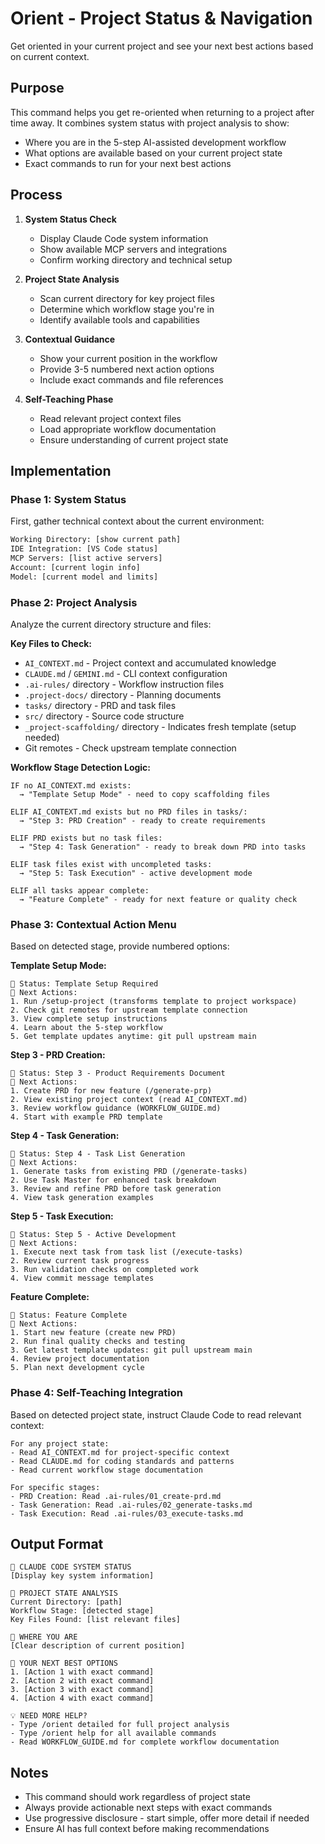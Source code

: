 # Orient - Project Status & Navigation

Get oriented in your current project and see your next best actions based on current context.

## Purpose

This command helps you get re-oriented when returning to a project after time away. It combines system status with project analysis to show:
- Where you are in the 5-step AI-assisted development workflow
- What options are available based on your current project state  
- Exact commands to run for your next best actions

## Process

1. **System Status Check**
   - Display Claude Code system information
   - Show available MCP servers and integrations
   - Confirm working directory and technical setup

2. **Project State Analysis**
   - Scan current directory for key project files
   - Determine which workflow stage you're in
   - Identify available tools and capabilities

3. **Contextual Guidance**
   - Show your current position in the workflow
   - Provide 3-5 numbered next action options
   - Include exact commands and file references

4. **Self-Teaching Phase**
   - Read relevant project context files
   - Load appropriate workflow documentation
   - Ensure understanding of current project state

## Implementation

### Phase 1: System Status
First, gather technical context about the current environment:

```bash
Working Directory: [show current path]
IDE Integration: [VS Code status] 
MCP Servers: [list active servers]
Account: [current login info]
Model: [current model and limits]
```

### Phase 2: Project Analysis
Analyze the current directory structure and files:

**Key Files to Check:**
- `AI_CONTEXT.md` - Project context and accumulated knowledge
- `CLAUDE.md` / `GEMINI.md` - CLI context configuration  
- `.ai-rules/` directory - Workflow instruction files
- `.project-docs/` directory - Planning documents
- `tasks/` directory - PRD and task files
- `src/` directory - Source code structure
- `_project-scaffolding/` directory - Indicates fresh template (setup needed)
- Git remotes - Check upstream template connection

**Workflow Stage Detection Logic:**
```
IF no AI_CONTEXT.md exists:
  → "Template Setup Mode" - need to copy scaffolding files

ELIF AI_CONTEXT.md exists but no PRD files in tasks/:
  → "Step 3: PRD Creation" - ready to create requirements

ELIF PRD exists but no task files:
  → "Step 4: Task Generation" - ready to break down PRD into tasks

ELIF task files exist with uncompleted tasks:
  → "Step 5: Task Execution" - active development mode

ELIF all tasks appear complete:
  → "Feature Complete" - ready for next feature or quality check
```

### Phase 3: Contextual Action Menu

Based on detected stage, provide numbered options:

**Template Setup Mode:**
```
📍 Status: Template Setup Required
🎯 Next Actions:
1. Run /setup-project (transforms template to project workspace)
2. Check git remotes for upstream template connection
3. View complete setup instructions
4. Learn about the 5-step workflow
5. Get template updates anytime: git pull upstream main
```

**Step 3 - PRD Creation:**
```
📍 Status: Step 3 - Product Requirements Document
🎯 Next Actions:
1. Create PRD for new feature (/generate-prp)
2. View existing project context (read AI_CONTEXT.md)
3. Review workflow guidance (WORKFLOW_GUIDE.md)
4. Start with example PRD template
```

**Step 4 - Task Generation:**
```
📍 Status: Step 4 - Task List Generation  
🎯 Next Actions:
1. Generate tasks from existing PRD (/generate-tasks)
2. Use Task Master for enhanced task breakdown
3. Review and refine PRD before task generation
4. View task generation examples
```

**Step 5 - Task Execution:**
```
📍 Status: Step 5 - Active Development
🎯 Next Actions:
1. Execute next task from task list (/execute-tasks)
2. Review current task progress
3. Run validation checks on completed work
4. View commit message templates
```

**Feature Complete:**
```
📍 Status: Feature Complete
🎯 Next Actions:
1. Start new feature (create new PRD)
2. Run final quality checks and testing
3. Get latest template updates: git pull upstream main
4. Review project documentation
5. Plan next development cycle
```

### Phase 4: Self-Teaching Integration

Based on detected project state, instruct Claude Code to read relevant context:

```
For any project state:
- Read AI_CONTEXT.md for project-specific context
- Read CLAUDE.md for coding standards and patterns
- Read current workflow stage documentation

For specific stages:
- PRD Creation: Read .ai-rules/01_create-prd.md
- Task Generation: Read .ai-rules/02_generate-tasks.md  
- Task Execution: Read .ai-rules/03_execute-tasks.md
```

## Output Format

```
🔄 CLAUDE CODE SYSTEM STATUS
[Display key system information]

📁 PROJECT STATE ANALYSIS  
Current Directory: [path]
Workflow Stage: [detected stage]
Key Files Found: [list relevant files]

📍 WHERE YOU ARE
[Clear description of current position]

🎯 YOUR NEXT BEST OPTIONS
1. [Action 1 with exact command]
2. [Action 2 with exact command] 
3. [Action 3 with exact command]
4. [Action 4 with exact command]

💡 NEED MORE HELP?
- Type /orient detailed for full project analysis
- Type /orient help for all available commands
- Read WORKFLOW_GUIDE.md for complete workflow documentation
```

## Notes

- This command should work regardless of project state
- Always provide actionable next steps with exact commands
- Use progressive disclosure - start simple, offer more detail if needed
- Ensure AI has full context before making recommendations

